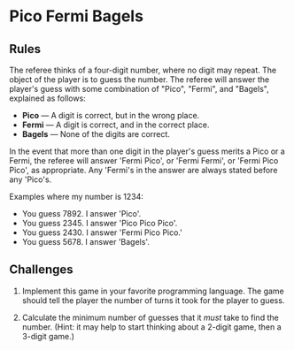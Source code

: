 # Pico Fermi Bagels

## Rules
The referee thinks of a four-digit number, where no digit may repeat. The object of the player is to guess the number. The referee will answer the player's guess with some combination of "Pico", "Fermi", and "Bagels", explained as follows:

- **Pico** — A digit is correct, but in the wrong place.
- **Fermi** — A digit is correct, and in the correct place.
- **Bagels** — None of the digits are correct.

In the event that more than one digit in the player's guess merits a Pico or a Fermi, the referee will answer 'Fermi Pico', or 'Fermi Fermi', or 'Fermi Pico Pico', as appropriate. Any 'Fermi's in the answer are always stated before any 'Pico's.

Examples where my number is 1234:
- You guess 7892. I answer 'Pico'.
- You guess 2345. I answer 'Pico Pico Pico'.
- You guess 2430. I answer 'Fermi Pico Pico.'
- You guess 5678. I answer 'Bagels'.

## Challenges
1. Implement this game in your favorite programming language. The game should tell the player the number of turns it took for the player to guess.

2. Calculate the minimum number of guesses that it _must_ take to find the number. (Hint: it may help to start thinking about a 2-digit game, then a 3-digit game.)
